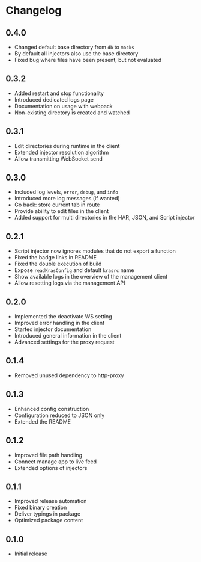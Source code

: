 # Changelog

## 0.4.0

- Changed default base directory from `db` to `mocks`
- By default all injectors also use the base directory
- Fixed bug where files have been present, but not evaluated

## 0.3.2

- Added restart and stop functionality
- Introduced dedicated logs page
- Documentation on usage with webpack
- Non-existing directory is created and watched

## 0.3.1

- Edit directories during runtime in the client
- Extended injector resolution algorithm
- Allow transmitting WebSocket send

## 0.3.0

- Included log levels, `error`, `debug`, and `info`
- Introduced more log messages (if wanted)
- Go back: store current tab in route
- Provide ability to edit files in the client
- Added support for multi directories in the HAR, JSON, and Script injector

## 0.2.1

- Script injector now ignores modules that do not export a function
- Fixed the badge links in README
- Fixed the double execution of build
- Expose `readKrasConfig` and default `krasrc` name
- Show available logs in the overview of the management client
- Allow resetting logs via the management API

## 0.2.0

- Implemented the deactivate WS setting
- Improved error handling in the client
- Started injector documentation
- Introduced general information in the client
- Advanced settings for the proxy request

## 0.1.4

- Removed unused dependency to http-proxy

## 0.1.3

- Enhanced config construction
- Configuration reduced to JSON only
- Extended the README

## 0.1.2

- Improved file path handling
- Connect manage app to live feed
- Extended options of injectors

## 0.1.1

- Improved release automation
- Fixed binary creation
- Deliver typings in package
- Optimized package content

## 0.1.0

- Initial release
